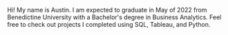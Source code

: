 Hi! My name is Austin. I am expected to graduate in May of 2022 from Benedictine University with a Bachelor's degree in Business Analytics. Feel free to check out projects I completed using SQL, Tableau, and Python.
<!---
Apappas97/Apappas97 is a ✨ special ✨ repository because its `README.md` (this file) appears on your GitHub profile.
You can click the Preview link to take a look at your changes.
--->
